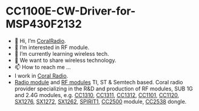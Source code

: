 # CC1100E-CW-Driver-for-MSP430F2132
- 👋 Hi, I’m [CoralRadio](https://www.coralradio.com).
- 👀 I’m interested in RF module.
- 🌱 I’m currently learning wireless tech.
- 💞️ We want to share wireless technology.
- 📫 How to reach me ...
- I work in [Coral Radio](https://www.coralradio.com). 
- [Radio module](https://www.coralradio.com) and [RF modules](https://www.coralradio.com) TI, ST & Semtech based. Coral radio provider specializing in the R&D and production of RF modules, SUB 1G and 2.4G modules, e.g. [CC1310](https://www.coralradio.com/en/CC1310.html), [CC1311](https://www.coralradio.com/en/CC1311/N622PA.html), [CC1312](https://www.coralradio.com/en/CC1312/N621PA.html), [CC1101](https://www.coralradio.com/en/CC1101/N503AS.html), [CC1120](https://www.coralradio.com/en/CC1120/N516AS.html), [SX1276](https://www.coralradio.com/en/sx1276/N426AS.html), [SX1272](https://www.coralradio.com/en/SX1272/N410AS.html), [SX1262](https://www.coralradio.com/en/SX1262/N401AS.html), [SPIRIT1](https://www.coralradio.com/en/SPIRIT1/N565AS.html), [CC2500](https://www.coralradio.com/en/CC2500/N202AP-2400M.html) module, [CC2538](https://www.coralradio.com/en/CC2538/N710AP.html) dongle.
<!---
CoralRadio/CoralRadio is a ✨ special ✨ repository because its `README.md` (this file) appears on your GitHub profile.
You can click the Preview link to take a look at your changes.
--->
